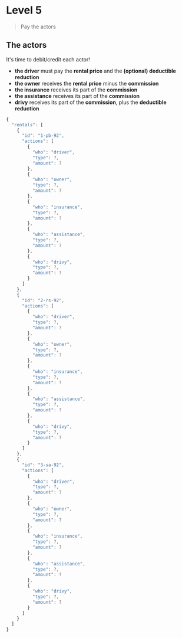 # Level 5

> Pay the actors

## The actors

It's time to debit/credit each actor!


- **the driver** must pay the **rental price** and the **(optional) deductible reduction**
- **the owner** receives the **rental price** minus the **commission**
- **the insurance** receives its part of the **commission**
- **the assistance** receives its part of the **commission**
- **drivy** receives its part of the **commission**, plus the **deductible reduction**

```js
{
  "rentals": [
    {
      "id": "1-pb-92",
      "actions": [
        {
          "who": "driver",
          "type": ?,
          "amount": ?
        },
        {
          "who": "owner",
          "type": ?,
          "amount": ?
        },
        {
          "who": "insurance",
          "type": ?,
          "amount": ?
        },
        {
          "who": "assistance",
          "type": ?,
          "amount": ?
        },
        {
          "who": "drivy",
          "type": ?,
          "amount": ?
        }
      ]
    },
    {
      "id": "2-rs-92",
      "actions": [
        {
          "who": "driver",
          "type": ?,
          "amount": ?
        },
        {
          "who": "owner",
          "type": ?,
          "amount": ?
        },
        {
          "who": "insurance",
          "type": ?,
          "amount": ?
        },
        {
          "who": "assistance",
          "type": ?,
          "amount": ?
        },
        {
          "who": "drivy",
          "type": ?,
          "amount": ?
        }
      ]
    },
    {
      "id": "3-sa-92",
      "actions": [
        {
          "who": "driver",
          "type": ?,
          "amount": ?
        },
        {
          "who": "owner",
          "type": ?,
          "amount": ?
        },
        {
          "who": "insurance",
          "type": ?,
          "amount": ?
        },
        {
          "who": "assistance",
          "type": ?,
          "amount": ?
        },
        {
          "who": "drivy",
          "type": ?,
          "amount": ?
        }
      ]
    }
  ]
}
```
